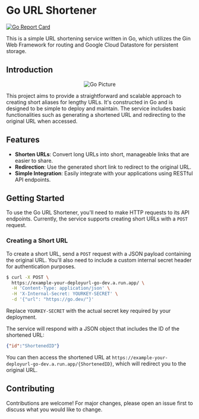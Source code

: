 # Go URL Shortener

[![Go Report Card](https://goreportcard.com/badge/github.com/H0llyW00dzZ/go-urlshortner)](https://goreportcard.com/report/github.com/H0llyW00dzZ/go-urlshortner)

This is a simple URL shortening service written in Go, which utilizes the Gin Web Framework for routing and Google Cloud Datastore for persistent storage.

## Introduction

<p align="center">
  <img src="https://i.imgur.com/T04JNPd.jpg" alt="Go Picture">
</p>

This project aims to provide a straightforward and scalable approach to creating short aliases for lengthy URLs. It's constructed in Go and is designed to be simple to deploy and maintain. The service includes basic functionalities such as generating a shortened URL and redirecting to the original URL when accessed.

## Features

- **Shorten URLs**: Convert long URLs into short, manageable links that are easier to share.
- **Redirection**: Use the generated short link to redirect to the original URL.
- **Simple Integration**: Easily integrate with your applications using RESTful API endpoints.

## Getting Started

To use the Go URL Shortener, you'll need to make HTTP requests to its API endpoints. Currently, the service supports creating short URLs with a `POST` request.

### Creating a Short URL

To create a short URL, send a `POST` request with a JSON payload containing the original URL. You'll also need to include a custom internal secret header for authentication purposes.

```sh
$ curl -X POST \
  https://example-your-deployurl-go-dev.a.run.app/ \
  -H 'Content-Type: application/json' \
  -H 'X-Internal-Secret: YOURKEY-SECRET' \
  -d '{"url": "https://go.dev/"}'
```

Replace `YOURKEY-SECRET` with the actual secret key required by your deployment.

The service will respond with a JSON object that includes the ID of the shortened URL:

```json
{"id":"ShortenedID"}
```

You can then access the shortened URL at `https://example-your-deployurl-go-dev.a.run.app/{ShortenedID}`, which will redirect you to the original URL.

## Contributing

Contributions are welcome! For major changes, please open an issue first to discuss what you would like to change.
